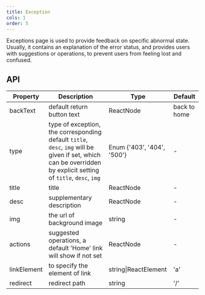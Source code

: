 ```yaml
---
title: Exception
cols: 1
order: 5
---
```


Exceptions page is used to provide feedback on specific abnormal state. Usually, it contains an explanation of the error status, and provides users with suggestions or operations, to prevent users from feeling lost and confused.

## API

Property | Description | Type | Default
---------|-------------|------|--------
| backText | default return button text | ReactNode | back to home |
type | type of exception, the corresponding default `title`, `desc`, `img` will be given if set, which can be overridden by explicit setting of `title`, `desc`, `img` | Enum {'403', '404', '500'} | -
title | title | ReactNode | -
desc | supplementary description | ReactNode | -
img | the url of background image | string | -
actions | suggested operations, a default 'Home' link will show if not set | ReactNode | -
linkElement | to specify the element of link | string\|ReactElement | 'a'
redirect | redirect path | string | '/'